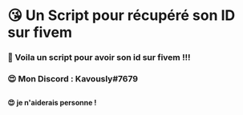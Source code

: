 # 😘 Un Script pour récupéré son ID sur fivem
### 💖 Voila un script pour avoir son id sur fivem !!!
### 😍 Mon Discord : Kavously#7679
##
#### 😍 je n'aiderais personne !
